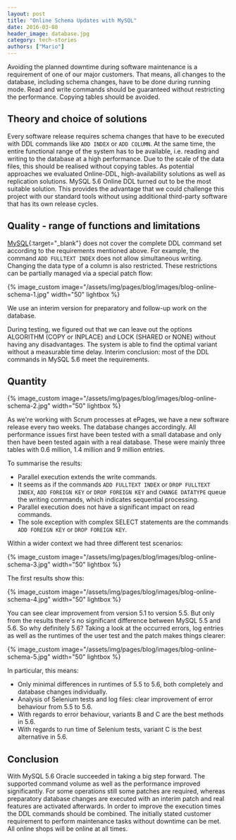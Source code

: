 ```yaml
---
layout: post
title: "Online Schema Updates with MySQL"
date: 2016-03-08
header_image: database.jpg
category: tech-stories
authors: ["Mario"]
---
```


Avoiding the planned downtime during software maintenance is a requirement of one of our major customers.
That means, all changes to the database, including schema changes, have to be done during running mode.
Read and write commands should be guaranteed without restricting the performance.
Copying tables should be avoided.

## Theory and choice of solutions

Every software release requires schema changes that have to be executed with DDL commands like `ADD INDEX` or `ADD COLUMN`.
At the same time, the entire functional range of the system has to be available, i.e. reading and writing to the database at a high performance.
Due to the scale of the data files, this should be realised without copying tables.
As potential approaches we evaluated Online-DDL, high-availability solutions as well as replication solutions.
MySQL 5.6 Online DDL turned out to be the most suitable solution.
This provides the advantage that we could challenge this project with our standard tools without using additional third-party software that has its own release cycles.

## Quality - range of functions and limitations

[MySQL](https://www.mysql.com/){:target="_blank"} does not cover the complete DDL command set according to the requirements mentioned above.
For example, the command `ADD FULLTEXT INDEX` does not allow simultaneous writing.
Changing the data type of a column is also restricted.
These restrictions can be partially managed via a special patch flow:

{% image_custom image="/assets/img/pages/blog/images/blog-online-schema-1.jpg" width="50" lightbox %}

We use an interim version for preparatory and follow-up work on the database.

During testing, we figured out that we can leave out the options ALGORITHM (COPY or INPLACE) and LOCK (SHARED or NONE) without having any disadvantages.
The system is able to find the optimal variant without a measurable time delay.
Interim conclusion: most of the DDL commands in MySQL 5.6 meet the requirements.

## Quantity

{% image_custom image="/assets/img/pages/blog/images/blog-online-schema-2.jpg" width="50" lightbox %}

As we're working with Scrum processes at ePages, we have a new software release every two weeks.
The database changes accordingly.
All performance issues first have been tested with a small database and only then have been tested again with a real database.
These were mainly three tables with 0.6 million, 1.4 million and 9 million  entries.

To summarise the results:

* Parallel execution extends the write commands.
* It seems as if the commands `ADD FULLTEXT INDEX` or `DROP FULLTEXT INDEX`, `ADD FOREIGN KEY` or `DROP FOREIGN KEY` and `CHANGE DATATYPE` queue the writing commands, which indicates sequential processing.
* Parallel execution does not have a significant impact on read commands.
* The sole exception with complex SELECT statements are the commands `ADD FOREIGN KEY` or `DROP FOREIGN KEY`.

Within a wider context we had three different test scenarios:

{% image_custom image="/assets/img/pages/blog/images/blog-online-schema-3.jpg" width="50" lightbox %}

The first results show this:

{% image_custom image="/assets/img/pages/blog/images/blog-online-schema-4.jpg" width="50" lightbox %}

You can see clear improvement from version 5.1 to version 5.5.
But only from the results there's no significant difference between MySQL 5.5 and 5.6.
So why definitely 5.6?
Taking a look at the occurred errors, log entries as well as the runtimes of the user test and the patch makes things clearer:

{% image_custom image="/assets/img/pages/blog/images/blog-online-schema-5.jpg" width="50" lightbox %}

In particular, this means:

* Only minimal differences in runtimes of 5.5 to 5.6, both completely and database changes individually.
* Analysis of Selenium tests and log files: clear improvement of error behaviour from 5.5 to 5.6.
* With regards to error behaviour, variants B and C are the best methods in 5.6.
* With regards to run time of Selenium tests, variant C is the best alternative in 5.6.

## Conclusion

With MySQL 5.6 Oracle succeeded in taking a big step forward.
The supported command volume as well as the performance improved significantly.
For some operations still some patches are required, whereas preparatory database changes are executed with an interim patch and real features are activated afterwards.
In order to improve the execution times the DDL commands should be combined.
The initially stated customer requirement to perform maintenance tasks without downtime can be met.
All online shops will be online at all times.
